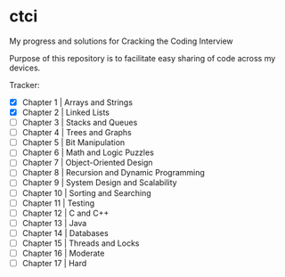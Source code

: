 # ctci
My progress and solutions for Cracking the Coding Interview

Purpose of this repository is to facilitate easy sharing of code across my devices.

Tracker:

- [x]  Chapter 1  | Arrays and Strings
- [x]  Chapter 2  | Linked Lists
- [ ]  Chapter 3  | Stacks and Queues
- [ ]  Chapter 4  | Trees and Graphs
- [ ]  Chapter 5  | Bit Manipulation
- [ ]  Chapter 6  | Math and Logic Puzzles
- [ ]  Chapter 7  | Object-Oriented Design
- [ ]  Chapter 8  | Recursion and Dynamic Programming
- [ ]  Chapter 9  | System Design and Scalability
- [ ]  Chapter 10 | Sorting and Searching
- [ ]  Chapter 11 | Testing
- [ ]  Chapter 12 | C and C++
- [ ]  Chapter 13 | Java
- [ ]  Chapter 14 | Databases
- [ ]  Chapter 15 | Threads and Locks
- [ ]  Chapter 16 | Moderate
- [ ]  Chapter 17 | Hard
